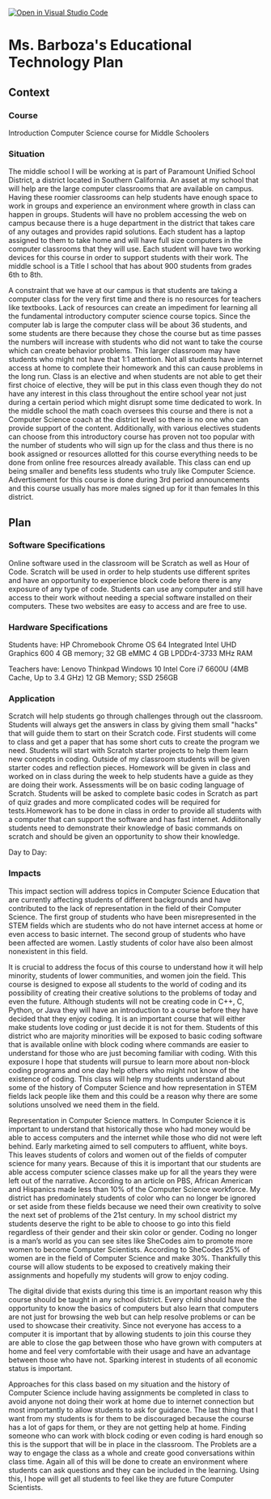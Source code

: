 [![Open in Visual Studio Code](https://classroom.github.com/assets/open-in-vscode-f059dc9a6f8d3a56e377f745f24479a46679e63a5d9fe6f495e02850cd0d8118.svg)](https://classroom.github.com/online_ide?assignment_repo_id=5862833&assignment_repo_type=AssignmentRepo)
# Ms. Barboza's Educational Technology Plan


## Context

### Course

Introduction Computer Science course for Middle Schoolers

### Situation

The middle school I will be working at is part of Paramount Unified School District, a district located in Southern California. An asset at my school that will help are the large computer classrooms that are available on campus. Having these roomier classrooms can help students have enough space to work in groups and experience an environment where growth in class can happen in groups. Students will have no problem accessing the web on campus because there is a huge department in the district that takes care of any outages and provides rapid solutions. Each student has a laptop assigned to them to take home and will have full size computers in the computer classrooms that they will use. Each student will have two working devices for this course in order to support students with their work. The middle school is a Title I school that has about 900 students from grades 6th to 8th. 

A constraint that we have at our campus is that students are taking a computer class for the very first time and there is no resources for teachers like textbooks. Lack of resources can create an impediment for learning all the fundamental introductory computer science course topics. Since the computer lab is large the computer class will be about 36 students, and some students are there because they chose the course  but as time passes the numbers will increase with students who did not want to take the course which can create behavior problems. This larger classroom may have students who might not have that 1:1 attention. Not all students have internet access at home to complete their homework and this can cause problems in the long run. Class is an elective and when students are not able to get their first choice of elective, they will be put in this class even though they do not have any interest in this class throughout the entire school year not just during a certain period which might disrupt some time dedicated to work. In the middle school the math coach oversees this course and there is not a Computer Science coach at the district level so there is no one who can provide support of the content. Additionally, with various electives students can choose from this introductory course has proven not too popular with the number of students who will sign up for the class and thus there is no book assigned or resources allotted for this course everything needs to be done from online free resources already available. This class can end up being smaller and benefits less students who truly like Computer Science.  Advertisement for this course is done during 3rd period announcements and this course usually has more males signed up for it than females In this district.

## Plan

### Software Specifications

Online software used in the classroom will be Scratch as well as Hour of Code. Scratch will be used in order to help students use different sprites and have an opportunity to experience block code before there is any exposure of any type of code. Students can use any computer and still have access to their work without needing a special software installed on their computers. These two websites are easy to access and are free to use. 

### Hardware Specifications


Students have:
HP Chromebook 
Chrome OS 64
Integrated Intel UHD Graphics 600
4 GB memory; 32 GB eMMC 
4 GB LPDDr4-3733 MHz RAM


Teachers have:
Lenovo Thinkpad 
Windows 10
Intel Core i7 6600U (4MB Cache, Up to 3.4 GHz)
12 GB Memory; SSD	256GB



### Application
Scratch will help students go through challenges through out the classroom. 
Students will always get the answers in class by giving them small "hacks" that will guide them to start on their Scratch code. First students will come to class and
get a paper that has some short cuts to create the program we need. Students will start with Scratch starter projects to help them learn new concepts in coding.
Outside of my classroom students will be given starter codes and reflection pieces. Homework will be given in class and worked on in class during the week to help students have a guide as they are doing their work. Assessments will be on basic coding language of Scratch. Students will be asked to complete basic codes in Scratch as part of quiz grades and more complicated codes will be required for tests.Homework has to be done in class in order to provide all students with a computer that can support the software and has fast internet. Addiitonally students need to demonstrate their knowledge of basic commands on scratch and should be given an opportunity to show their knowledge. 

Day to Day:


### Impacts


This impact section will address topics in Computer Science Education that are currently affecting students of different backgrounds and have contributed to the lack of representation in the field of their Computer Science. The first group of students who have been misrepresented in the STEM fields which are students who do not have internet access at home or even access to basic internet. The second group of students who have been affected are women. Lastly students of color have also been almost nonexistent in this field.

It is crucial to address the focus of this course to understand how it will help minority, students of lower communities, and women join the field. This course is designed to expose all students to the world of coding and its possibility of creating their creative solutions to the problems of today and even the future. Although students will not be creating code in  C++, C, Python, or Java they will have an introduction to a course before they have decided that they enjoy coding. It is an important course that will either make students love coding or just decide it is not for them. Students of this district who are majority minorities will be exposed to basic coding software that is available online with block coding where commands are easier to understand for those who are just becoming familiar with coding.  With this exposure I hope that students will pursue to learn more about non-block coding programs and one day help others who might not know of the existence of coding. This class will help my students understand about some of the history of Computer Science and how representation in STEM fields lack people like them and this could be a reason why there are some solutions unsolved we need them in the field. 

Representation in Computer Science matters. In Computer Science it is important to understand that historically those who had money would be able to access computers and the internet while those who did not were left behind. Early marketing aimed to sell computers to affluent, white boys. This leaves students of colors and women out of the fields of computer science for many years. Because of this it is important that our students are able access computer science classes make up for all the years they were left out of the narrative. According to an article on PBS, African American and Hispanics made less than 10% of the Computer Science workforce. My district has predominately students of color who can no longer be ignored or set aside from these fields because we need their own creativity to solve the next set of problems of the 21st century. In my school district my students deserve the right to be able to choose to go into this field regardless of their gender and their skin color or gender. Coding no longer is a man’s world as you can see sites like SheCodes aim to promote more women to become Computer Scientists. According to SheCodes 25% of women are in the field of Computer Science and make 30%. Thankfully this course will allow students to be exposed to creatively making their assignments and hopefully my students will grow to enjoy coding.

The digital divide that exists during this time is an important reason why this course should be taught in any school district. Every child should have the opportunity to know the basics of computers but also learn that computers are not just for browsing the web but can help resolve problems or can be used to showcase their creativity. Since not everyone has access to a computer it is important that by allowing students to join this course they are able to close the gap between those who have grown with computers at home and feel very comfortable with their usage and have an advantage between those who have not. Sparking interest in students of all economic status is important. 

Approaches for this class based on my situation and the history of Computer Science include having assignments be completed in class to avoid anyone not doing their work at home due to internet connection but most importantly to allow students to ask for guidance. The last thing that I want from my students is for them to be discouraged because the course has a lot of gaps for them, or they are not getting help at home. Finding someone who can work with block coding or even coding is hard enough so this is the support that will be in place in the classroom. The Problets are a way to engage the class as a whole and create good conversations within class time. Again all of this will be done to create an environment where students can ask questions and they can be included in the learning. Using this, I hope will get all students to feel like they are  future Computer Scientists. 


